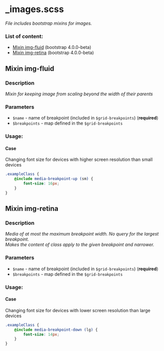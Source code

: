 # _images.scss
_File includes bootstrap mixins for images._

### List of content:

- [Mixin img-fluid](#mixin-img-fluid) (bootstrap 4.0.0-beta)
- [Mixin img-retina](#mixin-img-retina) (bootstrap 4.0.0-beta)


## Mixin img-fluid

### Description
_Mixin for keeping image from scaling beyond the width of their parents_

### Parameters
- `$name` - name of breakpoint (included in `$grid-breakpoints`) (**required**)
- `$breakpoints` - map defined in the `$grid-breakpoints`

### Usage: 


#### Case
Changing font size for devices with higher screen resolution than small devices

```scss
.exampleClass {
    @include media-breakpoint-up (sm) {
        font-size: 16px;
    }
}
```


## Mixin img-retina

### Description
_Media of at most the maximum breakpoint width. No query for the largest breakpoint.<br />
Makes the content of class apply to the given breakpoint and narrower._

### Parameters
- `$name` - name of breakpoint (included in `$grid-breakpoints`) (**required**)
- `$breakpoints` - map defined in the `$grid-breakpoints`

### Usage: 


#### Case
Changing font size for devices with lower screen resolution than large devices

```scss
.exampleClass {
    @include media-breakpoint-down (lg) {
        font-size: 14px;
    }
}
```